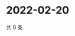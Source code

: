 # 2022-02-20

共 0 条

<!-- BEGIN WEIBO -->
<!-- 最后更新时间 Sun Feb 20 2022 17:14:23 GMT+0800 (China Standard Time) -->

<!-- END WEIBO -->
